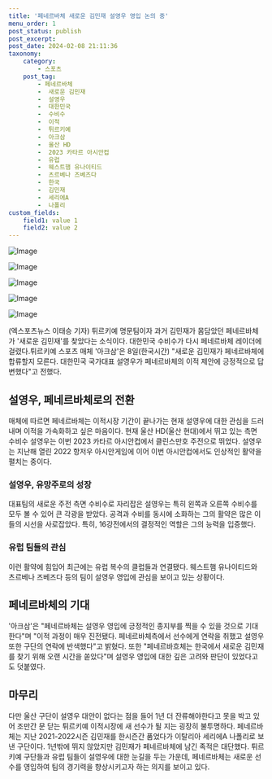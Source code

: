 ```yaml
---
title: '페네르바체 새로운 김민재 설영우 영입 논의 중'
menu_order: 1
post_status: publish
post_excerpt: 
post_date: 2024-02-08 21:11:36
taxonomy:
    category:
        - 스포츠
    post_tag:
        - 페네르바체
        -  새로운 김민재
        -  설영우
        -  대한민국
        -  수비수
        -  이적
        -  튀르키예
        -  아크삼
        -  울산 HD
        -  2023 카타르 아시안컵
        -  유럽
        -  웨스트햄 유나이티드
        -  츠르베나 즈베즈다
        -  한국
        -  김민재
        -  세리에A
        -  나폴리
custom_fields:
    field1: value 1
    field2: value 2
---
```


![Image](https://imgnews.pstatic.net/image/311/2024/02/08/0001690015_001_20240208185701327.png?type=w647)

![Image](https://imgnews.pstatic.net/image/311/2024/02/08/0001690015_002_20240208185701387.png?type=w647)

![Image](https://imgnews.pstatic.net/image/311/2024/02/08/0001690015_003_20240208185701440.png?type=w647)

![Image](https://imgnews.pstatic.net/image/311/2024/02/08/0001690015_004_20240208185701502.png?type=w647)

![Image](https://imgnews.pstatic.net/image/311/2024/02/08/0001690015_005_20240208185701557.png?type=w647)

(엑스포츠뉴스 이태승 기자) 튀르키예 명문팀이자 과거 김민재가 몸담았던 페네르바체가 '새로운 김민재'를 찾았다는 소식이다. 대한민국 수비수가 다시 페네르바체 레이더에 걸렸다.튀르키예 스포츠 매체 '아크삼'은 8일(한국시간) "새로운 김민재가 페네르바체에 합류할지 모른다. 대한민국 국가대표 설영우가 페네르바체의 이적 제안에 긍정적으로 답변했다"고 전했다.
## 설영우, 페네르바체로의 전환
매체에 따르면 페네르바체는 이적시장 기간이 끝나가는 현재 설영우에 대한 관심을 드러내며 이적을 가속화하고 싶은 마음이다. 현재 울산 HD(울산 현대)에서 뛰고 있는 측면 수비수 설영우는 이번 2023 카타르 아시안컵에서 클린스만호 주전으로 뛰었다. 설영우는 지난해 열린 2022 항저우 아시안게임에 이어 이번 아시안컵에서도 인상적인 활약을 펼치는 중이다.
### 설영우, 유망주로의 성장
대표팀의 새로운 주전 측면 수비수로 자리잡은 설영우는 특히 왼쪽과 오른쪽 수비수를 모두 볼 수 있어 큰 각광을 받았다. 공격과 수비를 동시에 소화하는 그의 활약은 많은 이들의 시선을 사로잡았다. 특히, 16강전에서의 결정적인 역할은 그의 능력을 입증했다.
### 유럽 팀들의 관심
이런 활약에 힘입어 최근에는 유럽 복수의 클럽들과 연결됐다. 웨스트햄 유나이티드와 츠르베나 즈베즈다 등의 팀이 설영우 영입에 관심을 보이고 있는 상황이다.
## 페네르바체의 기대
'아크삼'은 "페네르바체는 설영우 영입에 긍정적인 종지부를 찍을 수 있을 것으로 기대한다"며 "이적 과정이 매우 진전됐다. 페네르바체측에서 선수에게 연락을 취했고 설영우 또한 구단의 연락에 반색했다"고 밝혔다. 또한 "페네르바흐체는 한국에서 새로운 김민재를 찾기 위해 오랜 시간을 쏟았다"며 설영우 영입에 대한 깊은 고려와 판단이 있었다고도 덧붙였다.
## 마무리
다만 울산 구단이 설영우 대안이 없다는 점을 들어 1년 더 잔류해야한다고 못을 박고 있어 조만간 문 닫는 튀르키예 이적시장에 새 선수가 될 지는 굉장히 불투명하다. 페네르바체는 지난 2021-2022시즌 김민재를 한시즌간 품었다가 이탈리아 세리에A 나폴리로 보낸 구단이다. 1년밖에 뛰지 않았지만 김민재가 페네르바체에 남긴 족적은 대단했다. 튀르키예 구단들과 유럽 팀들이 설영우에 대한 눈길을 두는 가운데, 페네르바체는 새로운 선수를 영입하여 팀의 경기력을 향상시키고자 하는 의지를 보이고 있다.
